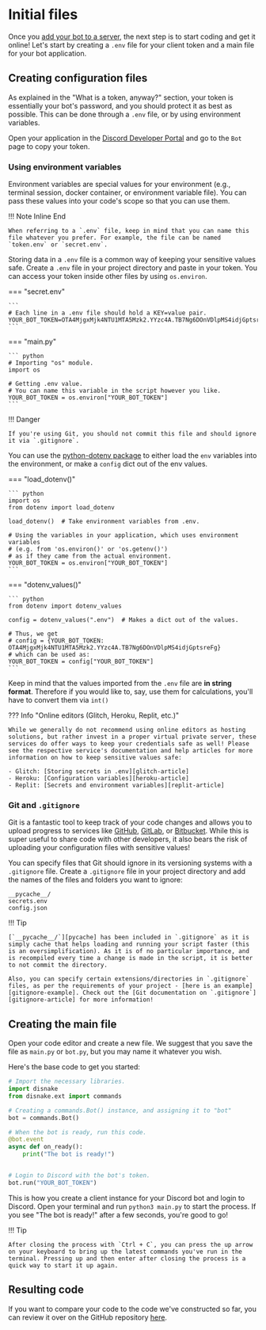# Initial files

Once you [add your bot to a server](../prerequisites/inviting-your-bot.md), the next step is to start coding and
get it online! Let's start by creating a `.env` file for your client token and a main file for your bot application.

## Creating configuration files

As explained in the "What is a token, anyway?" section, your token is essentially your bot's password, and you should
protect it as best as possible. This can be done through a `.env` file, or by using environment variables.

Open your application in the [Discord Developer Portal](https://discord.com/developers/applications) and go to the `Bot` page to copy your token.

### Using environment variables

Environment variables are special values for your environment (e.g., terminal session, docker container, or environment
variable file). You can pass these values into your code's scope so that you can use them.

!!! Note Inline End

    When referring to a `.env` file, keep in mind that you can name this file whatever you prefer. For example, the file can be named `token.env` or `secret.env`.

Storing data in a `.env` file is a common way of keeping your sensitive values safe. Create a `.env` file in your
project directory and paste in your token. You can access your token inside other files by using `os.environ`.

=== "secret.env"

    ```
    # Each line in a .env file should hold a KEY=value pair.
    YOUR_BOT_TOKEN=OTA4MjgxMjk4NTU1MTA5Mzk2.YYzc4A.TB7Ng6DOnVDlpMS4idjGptsreFg
    ```

=== "main.py"

    ``` python
    # Importing "os" module.
    import os

    # Getting .env value.
    # You can name this variable in the script however you like.
    YOUR_BOT_TOKEN = os.environ["YOUR_BOT_TOKEN"]
    ```

!!! Danger

    If you're using Git, you should not commit this file and should ignore it via `.gitignore`.

You can use the [python-dotenv package][python-dotenv] to either load the `env` variables into the environment, or make
a `config` dict out of the env values.

=== "load_dotenv()"

    ``` python
    import os
    from dotenv import load_dotenv

    load_dotenv()  # Take environment variables from .env.

    # Using the variables in your application, which uses environment variables
    # (e.g. from 'os.environ()' or 'os.getenv()')
    # as if they came from the actual environment.
    YOUR_BOT_TOKEN = os.environ["YOUR_BOT_TOKEN"]
    ```

=== "dotenv_values()"

    ``` python
    from dotenv import dotenv_values

    config = dotenv_values(".env")  # Makes a dict out of the values.

    # Thus, we get
    # config = {YOUR_BOT_TOKEN: OTA4MjgxMjk4NTU1MTA5Mzk2.YYzc4A.TB7Ng6DOnVDlpMS4idjGptsreFg}
    # which can be used as:
    YOUR_BOT_TOKEN = config["YOUR_BOT_TOKEN"]
    ```

Keep in mind that the values imported from the `.env` file are **in string format**. Therefore if you would like to,
say, use them for calculations, you'll have to convert them via `int()`

??? Info "Online editors (Glitch, Heroku, Replit, etc.)"

    While we generally do not recommend using online editors as hosting solutions, but rather invest in a proper virtual private server, these services do offer ways to keep your credentials safe as well! Please see the respective service's documentation and help articles for more information on how to keep sensitive values safe:

    - Glitch: [Storing secrets in .env][glitch-article]
    - Heroku: [Configuration variables][heroku-article]
    - Replit: [Secrets and environment variables][replit-article]

### Git and `.gitignore`

Git is a fantastic tool to keep track of your code changes and allows you to upload progress to services like
[GitHub][github], [GitLab][gitlab], or [Bitbucket][bitbucket]. While this is super useful to share code with other
developers, it also bears the risk of uploading your configuration files with sensitive values!

You can specify files that Git should ignore in its versioning systems with a `.gitignore` file. Create a `.gitignore`
file in your project directory and add the names of the files and folders you want to ignore:

```
__pycache__/
secrets.env
config.json
```

!!! Tip

    [`__pycache__/`][pycache] has been included in `.gitignore` as it is simply cache that helps loading and running your script faster (this is an oversimplification). As it is of no particular importance, and is recompiled every time a change is made in the script, it is better to not commit the directory.

    Also, you can specify certain extensions/directories in `.gitignore` files, as per the requirements of your project - [here is an example][gitignore-example]. Check out the [Git documentation on `.gitignore`][gitignore-article] for more information!

## Creating the main file

Open your code editor and create a new file. We suggest that you save the file as `main.py` or `bot.py`, but you may
name it whatever you wish.

Here's the base code to get you started:

```python linenums="1" title="main.py"
# Import the necessary libraries.
import disnake
from disnake.ext import commands

# Creating a commands.Bot() instance, and assigning it to "bot"
bot = commands.Bot()

# When the bot is ready, run this code.
@bot.event
async def on_ready():
    print("The bot is ready!")


# Login to Discord with the bot's token.
bot.run("YOUR_BOT_TOKEN")
```

This is how you create a client instance for your Discord bot and login to Discord. Open your terminal and run
`python3 main.py` to start the process. If you see "The bot is ready!" after a few seconds, you're good to go!

!!! Tip

    After closing the process with `Ctrl + C`, you can press the up arrow on your keyboard to bring up the latest commands you've run in the terminal. Pressing up and then enter after closing the process is a quick way to start it up again.

## Resulting code

If you want to compare your code to the code we've constructed so far, you can review it over on the GitHub repository
[here](https://github.com/DisnakeDev/guide/tree/main/docs/extra-code-samples/code-initial-files).

[python-dotenv]: https://pypi.org/project/python-dotenv/
[glitch-article]: https://glitch.happyfox.com/kb/article/18
[heroku-article]: https://devcenter.heroku.com/articles/config-vars
[replit-article]: https://docs.replit.com/repls/secrets-environment-variables
[github]: https://github.com/
[gitlab]: https://about.gitlab.com/
[bitbucket]: https://bitbucket.org/product
[pycache]: https://stackoverflow.com/questions/16869024/what-is-pycache
[gitignore-example]: https://raw.githubusercontent.com/github/gitignore/master/Python.gitignore
[gitignore-article]: https://git-scm.com/docs/gitignore
